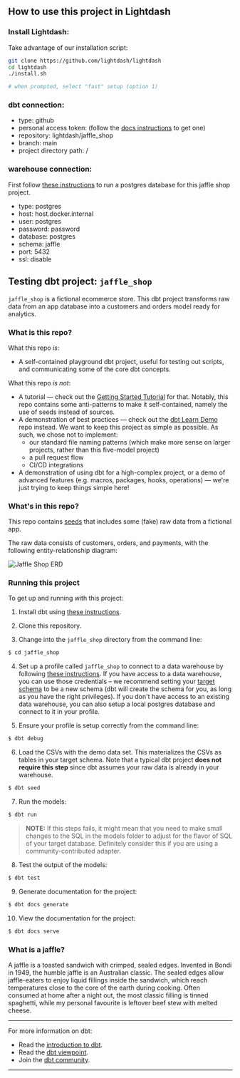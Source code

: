 ## How to use this project in Lightdash 

### Install Lightdash:
Take advantage of our installation script:
```bash
git clone https://github.com/lightdash/lightdash
cd lightdash
./install.sh

# when prompted, select "fast" setup (option 1)
```

### dbt connection:

- type: github
- personal access token: (follow the [docs instructions](https://docs.lightdash.com/get-started/setup-lightdash/connect-project/#personal-access-token) to get one) 
- repository: lightdash/jaffle_shop
- branch: main
- project directory path: /

### warehouse connection:

First follow [these instructions](./docker/README.md) to run a postgres database for this jaffle shop project.

- type: postgres
- host: host.docker.internal
- user: postgres
- password: password
- database: postgres
- schema: jaffle
- port: 5432
- ssl: disable

## Testing dbt project: `jaffle_shop`

`jaffle_shop` is a fictional ecommerce store. This dbt project transforms raw data from an app database into a customers and orders model ready for analytics.

### What is this repo?
What this repo _is_:
- A self-contained playground dbt project, useful for testing out scripts, and communicating some of the core dbt concepts.

What this repo _is not_:
- A tutorial — check out the [Getting Started Tutorial](https://docs.getdbt.com/tutorial/setting-up) for that. Notably, this repo contains some anti-patterns to make it self-contained, namely the use of seeds instead of sources.
- A demonstration of best practices — check out the [dbt Learn Demo](https://github.com/fishtown-analytics/dbt-learn-demo-v2-archive) repo instead. We want to keep this project as simple as possible. As such, we chose not to implement:
    - our standard file naming patterns (which make more sense on larger projects, rather than this five-model project)
    - a pull request flow
    - CI/CD integrations
- A demonstration of using dbt for a high-complex project, or a demo of advanced features (e.g. macros, packages, hooks, operations) — we're just trying to keep things simple here!

### What's in this repo?
This repo contains [seeds](https://docs.getdbt.com/docs/building-a-dbt-project/seeds) that includes some (fake) raw data from a fictional app.

The raw data consists of customers, orders, and payments, with the following entity-relationship diagram:

![Jaffle Shop ERD](/etc/jaffle_shop_erd.png)


### Running this project
To get up and running with this project:
1. Install dbt using [these instructions](https://docs.getdbt.com/docs/installation).

2. Clone this repository.

3. Change into the `jaffle_shop` directory from the command line:
```bash
$ cd jaffle_shop
```

4. Set up a profile called `jaffle_shop` to connect to a data warehouse by following [these instructions](https://docs.getdbt.com/docs/configure-your-profile). If you have access to a data warehouse, you can use those credentials – we recommend setting your [target schema](https://docs.getdbt.com/docs/configure-your-profile#section-populating-your-profile) to be a new schema (dbt will create the schema for you, as long as you have the right privileges). If you don't have access to an existing data warehouse, you can also setup a local postgres database and connect to it in your profile.

5. Ensure your profile is setup correctly from the command line:
```bash
$ dbt debug
```

6. Load the CSVs with the demo data set. This materializes the CSVs as tables in your target schema. Note that a typical dbt project **does not require this step** since dbt assumes your raw data is already in your warehouse.
```bash
$ dbt seed
```

7. Run the models:
```bash
$ dbt run
```

> **NOTE:** If this steps fails, it might mean that you need to make small changes to the SQL in the models folder to adjust for the flavor of SQL of your target database. Definitely consider this if you are using a community-contributed adapter.

8. Test the output of the models:
```bash
$ dbt test
```

9. Generate documentation for the project:
```bash
$ dbt docs generate
```

10. View the documentation for the project:
```bash
$ dbt docs serve
```

### What is a jaffle?
A jaffle is a toasted sandwich with crimped, sealed edges. Invented in Bondi in 1949, the humble jaffle is an Australian classic. The sealed edges allow jaffle-eaters to enjoy liquid fillings inside the sandwich, which reach temperatures close to the core of the earth during cooking. Often consumed at home after a night out, the most classic filling is tinned spaghetti, while my personal favourite is leftover beef stew with melted cheese.

---
For more information on dbt:
- Read the [introduction to dbt](https://docs.getdbt.com/docs/introduction).
- Read the [dbt viewpoint](https://docs.getdbt.com/docs/about/viewpoint).
- Join the [dbt community](http://community.getdbt.com/).
---
